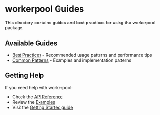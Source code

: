 # workerpool Guides

This directory contains guides and best practices for using the workerpool package.

## Available Guides

- [Best Practices](best-practices.md) - Recommended usage patterns and performance tips
- [Common Patterns](patterns.md) - Examples and implementation patterns

## Getting Help

If you need help with workerpool:
- Check the [API Reference](../../api-reference/workerpool.md)
- Review the [Examples](../../examples/workerpool/README.md)
- Visit the [Getting Started guide](../../getting-started/workerpool.md)
